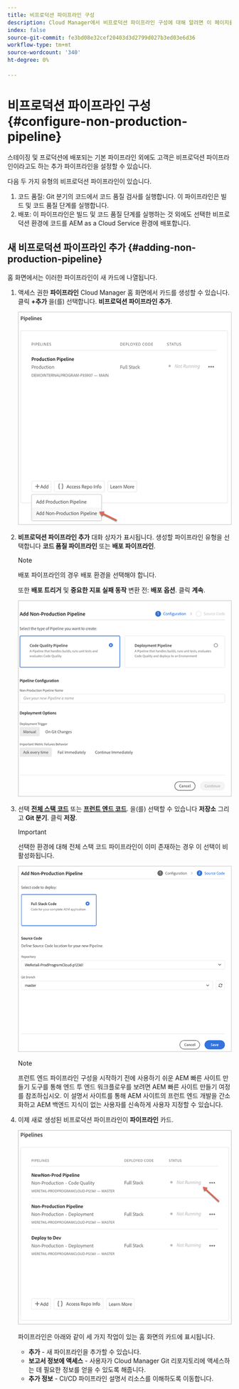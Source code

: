 ```yaml
---
title: 비프로덕션 파이프라인 구성
description: Cloud Manager에서 비프로덕션 파이프라인 구성에 대해 알려면 이 페이지를 따르십시오
index: false
source-git-commit: fe3bd08e32cef20403d3d2799d027b3ed03e6d36
workflow-type: tm+mt
source-wordcount: '340'
ht-degree: 0%

---
```



# 비프로덕션 파이프라인 구성 {#configure-non-production-pipeline}

스테이징 및 프로덕션에 배포되는 기본 파이프라인 외에도 고객은 비프로덕션 파이프라인이라고도 하는 추가 파이프라인을 설정할 수 있습니다.

다음 두 가지 유형의 비프로덕션 파이프라인이 있습니다.

1. 코드 품질: Git 분기의 코드에서 코드 품질 검사를 실행합니다. 이 파이프라인은 빌드 및 코드 품질 단계를 실행합니다.
1. 배포: 이 파이프라인은 빌드 및 코드 품질 단계를 실행하는 것 외에도 선택한 비프로덕션 환경에 코드를 AEM as a Cloud Service 환경에 배포합니다.

## 새 비프로덕션 파이프라인 추가 {#adding-non-production-pipeline}

홈 화면에서는 이러한 파이프라인이 새 카드에 나열됩니다.

1. 액세스 권한 **파이프라인** Cloud Manager 홈 화면에서 카드를 생성할 수 있습니다. 클릭 **+추가** 을(를) 선택합니다. **비프로덕션 파이프라인 추가**.

   ![](/help/implementing/cloud-manager/assets/configure-pipeline/nonprod-pipeline-add1.png)

1. **비프로덕션 파이프라인 추가**  대화 상자가 표시됩니다. 생성할 파이프라인 유형을 선택합니다 **코드 품질 파이프라인** 또는 **배포 파이프라인**.

   >[!NOTE]
   >배포 파이프라인의 경우 배포 환경을 선택해야 합니다.

   또한 **배포 트리거** 및 **중요한 지표 실패 동작** 변환 전: **배포 옵션**. 클릭 **계속**.

   ![](/help/implementing/cloud-manager/assets/configure-pipeline/nonprod-pipeline-add2.png)

1. 선택 **[전체 스택 코드](/help/implementing/cloud-manager/configuring-pipelines/introduction-ci-cd-pipelines.md#full-stack-pipeline)** 또는 **[프런트 엔드 코드](/help/implementing/cloud-manager/configuring-pipelines/introduction-ci-cd-pipelines.md#front-end)**. 을(를) 선택할 수 있습니다 **저장소** 그리고 **Git 분기**. 클릭 **저장**.

   >[!IMPORTANT]
   >선택한 환경에 대해 전체 스택 코드 파이프라인이 이미 존재하는 경우 이 선택이 비활성화됩니다.

   ![](/help/implementing/cloud-manager/assets/configure-pipeline/nonprod-pipeline-add3.png)

   >[!NOTE]
   >프런트 엔드 파이프라인 구성을 시작하기 전에 사용하기 쉬운 AEM 빠른 사이트 만들기 도구를 통해 엔드 투 엔드 워크플로우를 보려면 AEM 빠른 사이트 만들기 여정 를 참조하십시오. 이 설명서 사이트를 통해 AEM 사이트의 프런트 엔드 개발을 간소화하고 AEM 백엔드 지식이 없는 사용자를 신속하게 사용자 지정할 수 있습니다.

1. 이제 새로 생성된 비프로덕션 파이프라인이 **파이프라인** 카드.

   ![](/help/implementing/cloud-manager/assets/configure-pipeline/nonprod-pipeline-add4.png)


   파이프라인은 아래와 같이 세 가지 작업이 있는 홈 화면의 카드에 표시됩니다.

   * **추가** - 새 파이프라인을 추가할 수 있습니다.
   * **보고서 정보에 액세스** - 사용자가 Cloud Manager Git 리포지토리에 액세스하는 데 필요한 정보를 얻을 수 있도록 해줍니다.
   * **추가 정보** - CI/CD 파이프라인 설명서 리소스를 이해하도록 이동합니다.